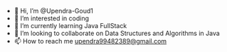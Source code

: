 - 👋 Hi, I’m @Upendra-Goud1
- 👀 I’m interested in coding
- 🌱 I’m currently learning Java FullStack
- 💞️ I’m looking to collaborate on Data Structures and Algorithms in Java
- 📫 How to reach me upendra99482389@gmail.com

<!---
Upendra-Goud1/Upendra-Goud1 is a ✨ special ✨ repository because its `README.md` (this file) appears on your GitHub profile.
You can click the Preview link to take a look at your changes.
--->
